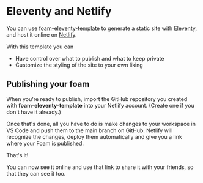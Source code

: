 # Eleventy and Netlify

You can use [foam-eleventy-template](https://github.com/juanfrank77/foam-eleventy-template) to generate a static site with [Eleventy](https://www.11ty.dev/), and host it online on [Netlify](https://www.netlify.com/).

With this template you can
- Have control over what to publish and what to keep private
- Customize the styling of the site to your own liking

## Publishing your foam

When you're ready to publish, import the GitHub repository you created with **foam-eleventy-template** into your Netlify account. (Create one if you don't have it already.)

Once that's done, all you have to do is make changes to your workspace in VS Code and push them to the main branch on GitHub. Netlify will recognize the changes, deploy them automatically and give you a link where your Foam is published.


That's it!

You can now see it online and use that link to share it with your friends, so that they can see it too.

